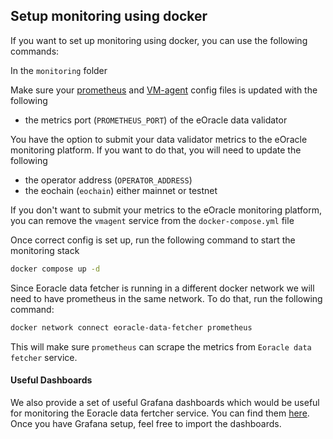 ## Setup monitoring using docker
If you want to set up monitoring using docker, you can use the following commands:

In the `monitoring` folder

Make sure your [prometheus](./prometheus.yml) and [VM-agent](./vmagent.yml) config files is updated with the following
  * the metrics port (`PROMETHEUS_PORT`) of the eOracle data validator

You have the option to submit your data validator metrics to the eOracle monitoring platform. If you want to do that, you will need to update the following
  * the operator address (`OPERATOR_ADDRESS`)
  * the eochain (`eochain`) either mainnet or testnet

If you don't want to submit your metrics to the eOracle monitoring platform, you can remove the `vmagent` service from the `docker-compose.yml` file

Once correct config is set up, run the following command to start the monitoring stack
```bash
docker compose up -d
```

Since Eoracle data fetcher is running in a different docker network we will need to have prometheus in the same network. To do that, run the following command:
```bash
docker network connect eoracle-data-fetcher prometheus
```
This will make sure `prometheus` can scrape the metrics from `Eoracle data fetcher` service.


#### Useful Dashboards
We also provide a set of useful Grafana dashboards which would be useful for monitoring the Eoracle data fertcher service. You can find them [here](../dashboards).
Once you have Grafana setup, feel free to import the dashboards.
